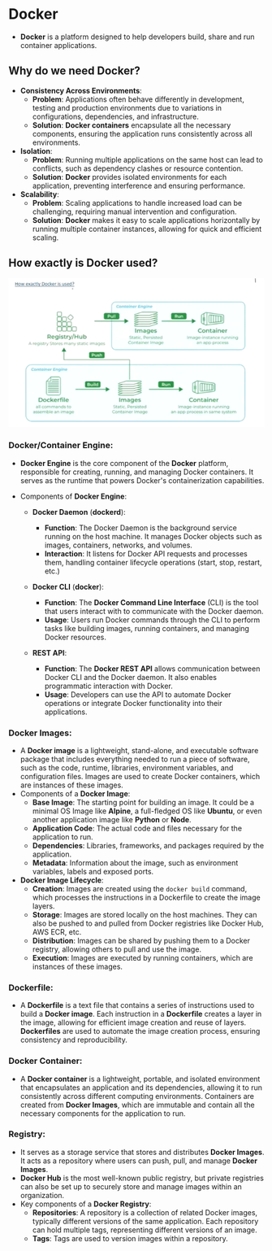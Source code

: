 # Docker
- **Docker** is a platform designed to help developers build, share and run container applications.

## Why do we need Docker?
- **Consistency Across Environments**:
    - **Problem**: Applications often behave differently in development, testing and production environments due to variations in configurations, dependencies, and infrastructure.
    - **Solution**: **Docker containers** encapsulate all the necessary components, ensuring the application runs consistently across all environments.
- **Isolation**:
    - **Problem**: Running multiple applications on the same host can lead to conflicts, such as dependency clashes or resource contention.
    - **Solution**: **Docker** provides isolated environments for each application, preventing interference and ensuring performance.
- **Scalability**:
    - **Problem**: Scaling applications to handle increased load can be challenging, requiring manual intervention and configuration.
    - **Solution**: **Docker** makes it easy to scale applications horizontally by running multiple container instances, allowing for quick and efficient scaling.  

## How exactly is Docker used?
![alt text](image.png)


### Docker/Container Engine: 
- **Docker Engine** is the core component of the **Docker** platform, responsible for creating, running, and managing Docker containers. It serves as the runtime that powers Docker's containerization capabilities.
- Components of **Docker Engine**:

    - **Docker Daemon** (**dockerd**):
        - **Function**: The Docker Daemon is the background service running on the host machine. It manages Docker objects such as images, containers, networks, and volumes.
        - **Interaction**: It listens for Docker API requests and processes them, handling container lifecycle operations (start, stop, restart, etc.) 

    - **Docker CLI** (**docker**):
        - **Function**: The **Docker Command Line Interface** (CLI) is the tool that users interact with to communicate with the Docker daemon.
        - **Usage**: Users run Docker commands through the CLI to perform tasks like building images, running containers, and managing Docker resources.

    - **REST API**:
        - **Function**: The **Docker REST API** allows communication between Docker CLI and the Docker daemon. It also enables programmatic interaction with Docker.
        - **Usage**: Developers can use the API to automate Docker operations or integrate Docker functionality into their applications.


### Docker Images:
- A **Docker image** is a lightweight, stand-alone, and executable software package that includes everything needed to run a piece of software, such as the code, runtime, libraries, environment variables, and configuration files. Images are used to create Docker containers, which are instances of these images.
- Components of a **Docker Image**:
    - **Base Image**: The starting point for building an image. It could be a minimal OS Image like **Alpine**, a full-fledged OS like **Ubuntu**, or even another application image like **Python** or **Node**.
    - **Application Code**: The actual code and files necessary for the application to run.
    - **Dependencies**: Libraries, frameworks, and packages required by the application.
    - **Metadata**: Information about the image, such as environment variables, labels and exposed ports.
- **Docker Image Lifecycle**:
    - **Creation**: Images are created using the `docker build` command, which processes the instructions in a Dockerfile to create the image layers.
    - **Storage**: Images are stored locally on the host machines. They can also be pushed to and pulled from Docker registries like Docker Hub, AWS ECR, etc.
    - **Distribution**: Images can be shared by pushing them to a Docker registry, allowing others to pull and use the image.
    - **Execution**: Images are executed by running containers, which are instances of these images. 

### Dockerfile:
- A **Dockerfile** is a text file that contains a series of instructions used to build a **Docker image**. Each instruction in a **Dockerfile** creates a layer in the image, allowing for efficient image creation and reuse of layers. **Dockerfiles** are used to automate the image creation process, ensuring consistency and reproducibility.

### Docker Container:
- A **Docker container** is a lightweight, portable, and isolated environment that encapsulates an application and its dependencies, allowing it to run consistently across different computing environments. Containers are created from **Docker Images**, which are immutable and contain all the necessary components for the application to run.

### Registry:
- It serves as a storage service that stores and distributes **Docker Images**. It acts as a repository where users can push, pull, and manage **Docker Images**.
- **Docker Hub** is the most well-known public registry, but private registries can also be set up to securely store and manage images within an organization.
- Key components of a **Docker Registry**:
    - **Repositories**: A repository is a collection of related Docker images, typically different versions of the same application. Each repository can hold multiple tags, representing different versions of an image.
    - **Tags**: Tags are used to version images within a repository.


